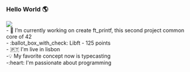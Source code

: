 ### Hello World 🌎
<a href="https://www.linkedin.com/in/diego-moreira-sardinha-de-souza-3031a2a8/">
<img src="https://img.shields.io/badge/LinkedIn-0077B5?style=for-the-badge&logo=linkedin&logoColor=white">
</a>
<br>
- 🔭 I’m currently working on create ft_printf, this second project common core of 42
<br>
- :ballot_box_with_check: Libft - 125 points
<br>
- 🇵🇹 I'm live in lisbon
<br>
-💡 My favorite concept now is typecasting
<br>
-:heart: I'm passionate about programming
